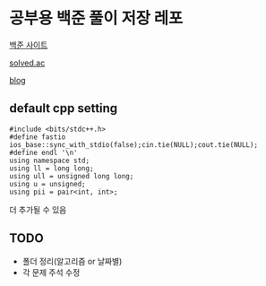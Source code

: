 # 공부용 백준 풀이 저장 레포

[백준 사이트](https://www.acmicpc.net/)

[solved.ac](https://solved.ac/profile/akame312)

[blog](https://usani.tistory.com/)

## default cpp setting
```
#include <bits/stdc++.h>
#define fastio ios_base::sync_with_stdio(false);cin.tie(NULL);cout.tie(NULL);
#define endl '\n'
using namespace std;
using ll = long long;
using ull = unsigned long long;
using u = unsigned;
using pii = pair<int, int>;
```

더 추가될 수 있음


## TODO
* 폴더 정리(알고리즘 or 날짜별)
* 각 문제 주석 수정